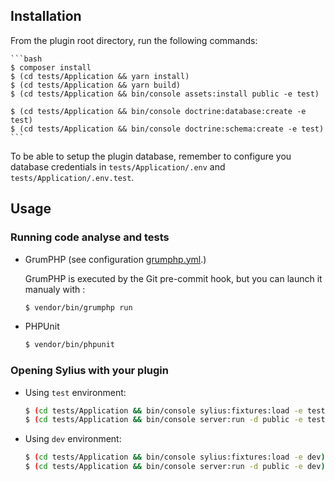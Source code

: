 ## Installation

From the plugin root directory, run the following commands:

    ```bash
    $ composer install
    $ (cd tests/Application && yarn install)
    $ (cd tests/Application && yarn build)
    $ (cd tests/Application && bin/console assets:install public -e test)
    
    $ (cd tests/Application && bin/console doctrine:database:create -e test)
    $ (cd tests/Application && bin/console doctrine:schema:create -e test)
    ```

To be able to setup the plugin database, remember to configure you database credentials 
in `tests/Application/.env` and `tests/Application/.env.test`.

## Usage

### Running code analyse and tests

  - GrumPHP (see configuration [grumphp.yml](grumphp.yml).)
  
    GrumPHP is executed by the Git pre-commit hook, but you can launch it manualy with :

    ```bash
    $ vendor/bin/grumphp run
    ```

  - PHPUnit

    ```bash
    $ vendor/bin/phpunit
    ```

### Opening Sylius with your plugin

- Using `test` environment:

    ```bash
    $ (cd tests/Application && bin/console sylius:fixtures:load -e test)
    $ (cd tests/Application && bin/console server:run -d public -e test)
    ```
    
- Using `dev` environment:

    ```bash
    $ (cd tests/Application && bin/console sylius:fixtures:load -e dev)
    $ (cd tests/Application && bin/console server:run -d public -e dev)
    ```
